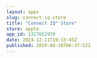 ```yaml
---
layout: apps
slug: connect-iq-store
title: "Connect IQ™ Store"
store: apple
app_id: 1317652970
date: 2024-12-11T19:33:45Z
published: 2019-04-10T06:37:52Z
---
```

